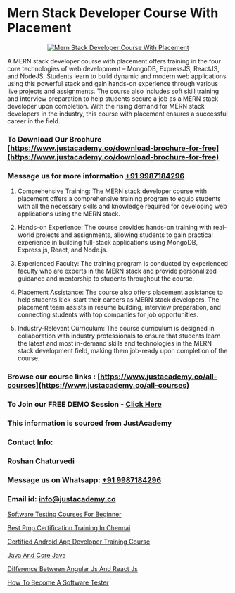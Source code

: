 # Mern Stack Developer Course With Placement

<p align="center">
  <a href="https://justacademy.co/program-detail/mern-stack-development">
    <img src="https://justacademy.co/storage2/program_images/1704700408.webp" alt="Mern Stack Developer Course With Placement">
  </a>
</p>


A MERN stack developer course with placement offers training in the four core technologies of web development – MongoDB, ExpressJS, ReactJS, and NodeJS. Students learn to build dynamic and modern web applications using this powerful stack and gain hands-on experience through various live projects and assignments. The course also includes soft skill training and interview preparation to help students secure a job as a MERN stack developer upon completion. With the rising demand for MERN stack developers in the industry, this course with placement ensures a successful career in the field.
### To Download Our Brochure [https://www.justacademy.co/download-brochure-for-free](https://www.justacademy.co/download-brochure-for-free)
### Message us for more information [+91 9987184296](https://api.whatsapp.com/send?phone=919987184296)
1) Comprehensive Training: The MERN stack developer course with placement offers a comprehensive training program to equip students with all the necessary skills and knowledge required for developing web applications using the MERN stack.

2) Hands-on Experience: The course provides hands-on training with real-world projects and assignments, allowing students to gain practical experience in building full-stack applications using MongoDB, Express.js, React, and Node.js.

3) Experienced Faculty: The training program is conducted by experienced faculty who are experts in the MERN stack and provide personalized guidance and mentorship to students throughout the course.

4) Placement Assistance: The course also offers placement assistance to help students kick-start their careers as MERN stack developers. The placement team assists in resume building, interview preparation, and connecting students with top companies for job opportunities.

5) Industry-Relevant Curriculum: The course curriculum is designed in collaboration with industry professionals to ensure that students learn the latest and most in-demand skills and technologies in the MERN stack development field, making them job-ready upon completion of the course.

### Browse our course links : [https://www.justacademy.co/all-courses](https://www.justacademy.co/all-courses) 
### To Join our FREE DEMO Session - [Click Here](https://www.justacademy.co/register-for-course-demo)


### This information is sourced from JustAcademy
### Contact Info:
### Roshan Chaturvedi
### Message us on Whatsapp: [+91 9987184296](https://api.whatsapp.com/send?phone=919987184296)
### Email id: [info@justacademy.co](mailto:info@justacademy.co)
                
[Software Testing Courses For Beginner](https://www.linkedin.com/pulse/software-testing-courses-beginner-justacademy-mumbai-ntmbc?trackingId=c1SW3h37ezLL9ZK6P8DJSg%3D%3D&lipi=urn%3Ali%3Apage%3Ad_flagship3_showcase_admin%3BQONBiiZYS52%2BUVT4s6K24g%3D%3D)

[Best Pmp Certification Training In Chennai](https://www.linkedin.com/pulse/best-pmp-certification-training-chennai-justacademy-82vyc?trackingId=R%2FObby8RVwS2qbm0nIL7Bw%3D%3D&lipi=urn%3Ali%3Apage%3Ad_flagship3_company_admin%3BxUP8vDI1SK6JTwycAY2syQ%3D%3D)

[Certified Android App Developer Training Course](https://medium.com/@mistersumit961/certified-android-app-developer-training-course-2836e9f40436)

[Java And Core Java](https://medium.com/@AkashSingh2052/java-and-core-java-5cad4158c9ca)

[Difference Between Angular Js And React Js](https://justacademyin.github.io/Articles/Difference-Between-Angular-Js-And-React-Js)

[How To Become A Software Tester](https://justacademyin.github.io/justacademy/how-to-become-a-software-tester)

